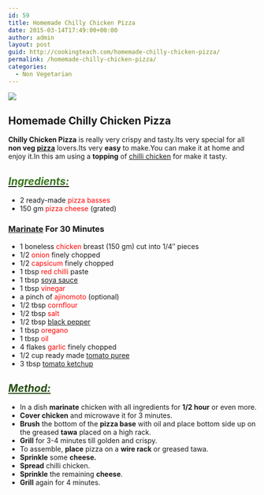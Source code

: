 ```yaml
---
id: 59
title: Homemade Chilly Chicken Pizza
date: 2015-03-14T17:49:00+00:00
author: admin
layout: post
guid: http://cookingteach.com/homemade-chilly-chicken-pizza/
permalink: /homemade-chilly-chicken-pizza/
categories:
  - Non Vegetarian
---
```


[![](http://2.bp.blogspot.com/-qHrH_q1GaT0/VQRmpUQJvQI/AAAAAAAAAJE/k510oclAc-U/s1600/2.jpg)](http://2.bp.blogspot.com/-qHrH_q1GaT0/VQRmpUQJvQI/AAAAAAAAAJE/k510oclAc-U/s1600/2.jpg)

## Homemade Chilly Chicken Pizza

**Chilly Chicken Pizza** is really very crispy and tasty.Its very special for all **non veg [pizza](http://en.wikipedia.org/wiki/Pizza "Pizza")** lovers.Its very **easy** to make.You can make it at home and enjoy it.In this am using a **topping** of [chilli chicken](http://en.wikipedia.org/wiki/Chilli_chicken "Chilli chicken") for make it tasty.

## _<u><span style="color: #38761d;">Ingredients:</span></u>_

*   2 ready-made <span style="color: red;">pizza basses</span>
*   150 gm <span style="color: red;">pizza cheese</span> (grated)

### [Marinate](http://en.wikipedia.org/wiki/Marination "Marination") For 30 Minutes

*   1 boneless <span style="color: red;">chicken</span> breast (150 gm) cut into 1/4″ pieces
*   1/2 <span style="color: red;">onion</span> finely chopped
*   1/2 <span style="color: red;">capsicum</span> finely chopped
*   1 tbsp <span style="color: red;">red chilli</span> paste
*   1 tbsp <span style="color: red;">[soya sauce](http://en.wikipedia.org/wiki/Soy_sauce "Soy sauce")</span>
*   1 tbsp <span style="color: red;">vinegar</span>
*   a pinch of <span style="color: red;">ajinomoto</span> (optional)
*   1/2 tbsp <span style="color: red;">cornflour</span>
*   1/2 tbsp <span style="color: red;">salt</span>
*   1/2 tbsp <span style="color: red;">[black pepper](http://en.wikipedia.org/wiki/Black_pepper "Black pepper")</span>
*   1 tbsp <span style="color: red;">oregano</span>
*   1 tbsp <span style="color: red;">oil</span>
*   4 flakes <span style="color: red;">garlic</span> finely chopped
*   1/2 cup ready made <span style="color: red;">[tomato puree](http://en.wikipedia.org/wiki/Tomato_pur%C3%A9e "Tomato purée")</span>
*   3 tbsp <span style="color: red;">[tomato ketchup](http://en.wikipedia.org/wiki/Ketchup "Ketchup")</span>

## <span style="color: #274e13;">_<u>Method:</u>_</span>

*   In a dish **marinate** chicken with all ingredients for **1/2 hour** or even more.
*   **Cover chicken** and microwave it for 3 minutes.
*   **Brush** the bottom of the **pizza base** with oil and place bottom side up on the greased **tawa** placed on a high rack.
*   **Grill** for 3-4 minutes till golden and crispy.
*   To assemble, **place** pizza on a **wire rack** or greased tawa.
*   **Sprinkle** some **cheese.**
*   **Spread** chilli chicken.
*   **Sprinkle** the remaining **cheese**.
*   **Grill** again for 4 minutes.
